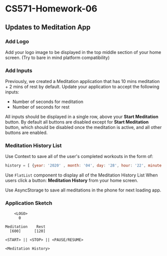 # CS571-Homework-06
## Updates to Meditation App
### Add Logo
Add your logo image to be displayed in the top middle section of your home screen. (Try to bare in mind platform compatibility)
  
### Add Inputs
Previously, we created a Meditation application that has 10 mins meditation + 2 mins of rest by default. Update your application to accept the following inputs:
* Number of seconds for meditation
* Number of seconds for rest
  
All inputs should be displayed in a single row, above your **Start Meditation** button. By default all buttons are disabled except for **Start Meditation** button, which should be disabled once the meditation is active, and all other buttons are enabled. 
  
### Meditation History List
Use Context to save all of the user's completed workouts in the form of:
```javascript
history = [ {year: '2020' , month: '04', day: '28', hour: '22', minute:'30'} ]
```
Use `FlatList` component to display all of the Meditation History List When users click a button: **Meditation History** from your home screen.

Use AsyncStorage to save all meditations in the phone for next loading app.

### Application Sketch
```
    <LOGO>
      0

Meditation    Rest
  [600]      [120]

<START> || <STOP> || <PAUSE/RESUME>
 
<Meditation History>
```
